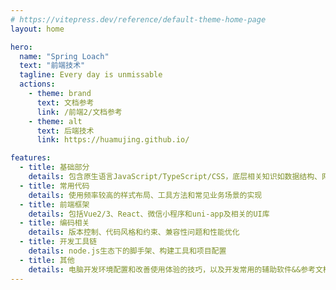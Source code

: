 ```yaml
---
# https://vitepress.dev/reference/default-theme-home-page
layout: home

hero:
  name: "Spring Loach"
  text: "前端技术"
  tagline: Every day is unmissable
  actions:
    - theme: brand
      text: 文档参考
      link: /前端2/文档参考
    - theme: alt
      text: 后端技术
      link: https://huamujing.github.io/

features:
  - title: 基础部分
    details: 包含原生语言JavaScript/TypeScript/CSS，底层相关知识如数据结构、网络、调试
  - title: 常用代码
    details: 使用频率较高的样式布局、工具方法和常见业务场景的实现
  - title: 前端框架
    details: 包括Vue2/3、React、微信小程序和uni-app及相关的UI库
  - title: 编码相关
    details: 版本控制、代码风格和约束、兼容性问题和性能优化
  - title: 开发工具链
    details: node.js生态下的脚手架、构建工具和项目配置
  - title: 其他
    details: 电脑开发环境配置和改善使用体验的技巧，以及开发常用的辅助软件&&参考文档
---
```



